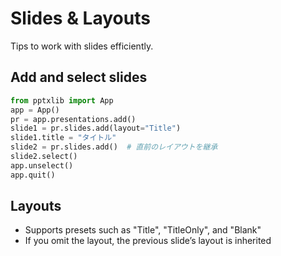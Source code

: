 # Slides & Layouts

Tips to work with slides efficiently.

## Add and select slides

```python exec="1" source="material-block"
from pptxlib import App
app = App()
pr = app.presentations.add()
slide1 = pr.slides.add(layout="Title")
slide1.title = "タイトル"
slide2 = pr.slides.add()  # 直前のレイアウトを継承
slide2.select()
app.unselect()
app.quit()
```

## Layouts

- Supports presets such as "Title", "TitleOnly", and "Blank"
- If you omit the layout, the previous slide’s layout is inherited

